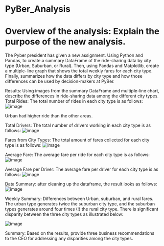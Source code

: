 # PyBer_Analysis
  # Overview of the analysis: Explain the purpose of the new analysis.
  

  The Pyber president has given a new assignment. Using Python and Pandas, to create a summary DataFrame of the ride-sharing data by city type (Urban, Suburban, or Rural). Then, using Pandas and Matplotlib, create a multiple-line graph that shows the total weekly fares for each city type. Finally, summarizes how the data differs by city type and how those differences can be used by decision-makers at PyBer.


Results: Using images from the summary DataFrame and multiple-line chart, describe the differences in ride-sharing data among the different city types.
Total Rides:
The total number of rides in each city type is as follows:
![image](https://user-images.githubusercontent.com/93456209/145728448-319c2c26-e2b2-4075-8f0d-a667b0f8d81e.png)


Urban had higher ride than the other areas.

Total Drivers:
The total number of drivers working in each city type is as follows:
![image](https://user-images.githubusercontent.com/93456209/145728504-6f75f301-5484-49d3-bc21-5935568dc3fb.png)


Fares from City Types:
The total amount of fares collected for each city type is as follows:
![image](https://user-images.githubusercontent.com/93456209/145728552-fbb35d9e-c897-4848-b965-bf413ca863fb.png)


 
Average Fare:
The average fare per ride for each city type is as follows:
![image](https://user-images.githubusercontent.com/93456209/145728572-b08fdaea-c4df-492c-982e-b384f4a00509.png)

Average Fare per Driver:
The average fare per driver for each city type is as follows:
![image](https://user-images.githubusercontent.com/93456209/145728584-bb406649-fc8b-479b-b283-afc9521f9be6.png)




Data Summary:
after cleaning up the dataframe, the result looks as follows:
![image](https://user-images.githubusercontent.com/93456209/145728598-83fb0b16-fb02-4a45-8de5-943e983860a3.png)


 

Weekly Summary:
Differences between Urban, suburban, and rural fares.  The urban type generates twice the suburban city type, and the suburban types generates around four times (!) the rural city type. There is significant disparity between the three city types as illustrated below:

![image](https://user-images.githubusercontent.com/93456209/145728609-64708a97-17af-4cfc-9532-1944a8e9218a.png)

Summary: Based on the results, provide three business recommendations to the CEO for addressing any disparities among the city types.

